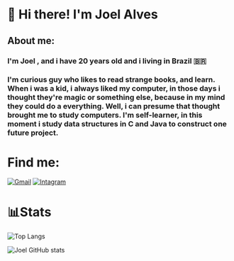 # 👋 Hi there! I'm Joel Alves
## About me:
### I'm Joel , and i have 20 years old and i living in Brazil 🇧🇷
### I'm curious guy who likes to read strange books, and learn. When i was a kid, i always liked my computer, in those days i thought they're magic or something else, because in my mind they could do a everything. Well, i can presume that thought brought  me to study computers. I'm self-learner, in this moment i study data structures in C and Java to construct one future project.

# Find me:
[![Gmail](https://img.shields.io/badge/Gmail-D14836?style=for-the-badge&logo=gmail&logoColor=white)](https://mail.google.com/mail/u/0/#inbox?compose=new)
[![Intagram](https://img.shields.io/badge/Instagram-E4405F?style=for-the-badge&logo=instagram&logoColor=white)](https://www.instagram.com/joel_alves.s/)

# 📊Stats
![Top Langs](https://github-readme-stats.vercel.app/api/top-langs/?username=Joel-ASantos&layout=compact&theme=tokyonight&hide=jupyter%20notebook,html,css)

![Joel GitHub stats](https://github-readme-stats.vercel.app/api?username=Joel-ASantos&show_icons=true&theme=tokyonight)
